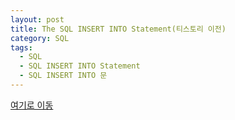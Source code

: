 ```yaml
---
layout: post
title: The SQL INSERT INTO Statement(티스토리 이전)
category: SQL
tags:
  - SQL
  - SQL INSERT INTO Statement
  - SQL INSERT INTO 문
---
```




[여기로 이동](https://lifetutorial.tistory.com/23)

